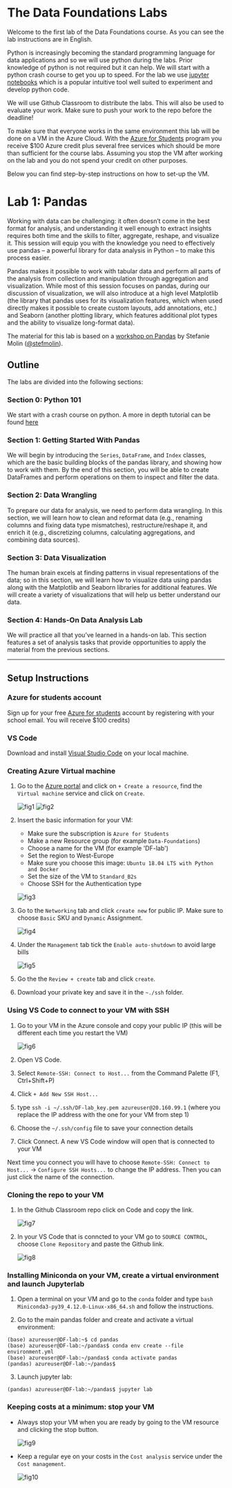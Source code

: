 # The Data Foundations Labs 

Welcome to the first lab of the Data Foundations course. As you can see the lab instructions are in English. 

Python is increasingly becoming the standard programming language for data applications and so we will use python during the labs. Prior knowledge of python is not required but it can help. We will start with a python crash course to get you up to speed. For the lab we use [jupyter notebooks](https://jupyter.org/) which is a popular intuitive tool well suited to experiment and develop python code. 

We will use Github Classroom to distribute the labs. This will also be used to evaluate your work. Make sure to push your work to the repo before the deadline!

To make sure that everyone works in the same environment this lab will be done on a VM in the Azure Cloud. With the [Azure for Students](https://azure.microsoft.com/en-us/free/students/) program you receive $100 Azure credit plus several free services which should be more than sufficient for the course labs. Assuming you stop the VM after working on the lab and you do not spend your credit on other purposes.

Below you can find step-by-step instructions on how to set-up the VM.

# Lab 1: Pandas

Working with data can be challenging: it often doesn’t come in the best format for analysis, and understanding it well enough to extract insights requires both time and the skills to filter, aggregate, reshape, and visualize it. This session will equip you with the knowledge you need to effectively use pandas – a powerful library for data analysis in Python – to make this process easier.

Pandas makes it possible to work with tabular data and perform all parts of the analysis from collection and manipulation through aggregation and visualization. While most of this session focuses on pandas, during our discussion of visualization, we will also introduce at a high level Matplotlib (the library that pandas uses for its visualization features, which when used directly makes it possible to create custom layouts, add annotations, etc.) and Seaborn (another plotting library, which features additional plot types and the ability to visualize long-format data).

The material for this lab is based on a [workshop on Pandas](https://github.com/stefmolin/pandas-workshop) by Stefanie Molin ([@stefmolin](https://github.com/stefmolin)).

## Outline

The labs are divided into the following sections:

### Section 0: Python 101
We start with a crash course on python. A more in depth tutorial can be found [here](https://docs.python.org/3/tutorial/)

### Section 1: Getting Started With Pandas
We will begin by introducing the `Series`, `DataFrame`, and `Index` classes, which are the basic building blocks of the pandas library, and showing how to work with them. By the end of this section, you will be able to create DataFrames and perform operations on them to inspect and filter the data.

### Section 2: Data Wrangling
To prepare our data for analysis, we need to perform data wrangling. In this section, we will learn how to clean and reformat data (e.g., renaming columns and fixing data type mismatches), restructure/reshape it, and enrich it (e.g., discretizing columns, calculating aggregations, and combining data sources).

### Section 3: Data Visualization
The human brain excels at finding patterns in visual representations of the data; so in this section, we will learn how to visualize data using pandas along with the Matplotlib and Seaborn libraries for additional features. We will create a variety of visualizations that will help us better understand our data.

### Section 4: Hands-On Data Analysis Lab
We will practice all that you’ve learned in a hands-on lab. This section features a set of analysis tasks that provide opportunities to apply the material from the previous sections.

---

## Setup Instructions

### Azure for students account
Sign up for your free [Azure for students](https://azure.microsoft.com/en-us/free/students/) account by registering with your school email. You will receive $100 credits)

### VS Code
Download and install [Visual Studio Code](https://code.visualstudio.com/) on your local machine.

### Creating Azure Virtual machine
1. Go to the [Azure portal](https://portal.azure.com/) and click on `+ Create a resource`, find the `Virtual machine` service and click on `Create`. 

    ![fig1](./images/resource.png)                  ![fig2](./images/VM.png)

2. Insert the basic information for your VM:
    - Make sure the subscription is `Azure for Students`
    - Make a new Resource group (for example `Data-Foundations`)
    - Choose a name for the VM (for example 'DF-lab')
    - Set the region to West-Europe
    - Make sure you choose this image: `Ubuntu 18.04 LTS with Python and Docker`
    - Set the size of the VM to `Standard_B2s`
    - Choose SSH for the Authentication type
    
    ![fig3](./images/VM_basic.png)

3. Go to the `Networking` tab and click `create new` for public IP. Make sure to choose `Basic` SKU and `Dynamic` Assignment.

    ![fig4](./images/IP.png)

4. Under the `Management` tab tick the `Enable auto-shutdown` to avoid large bills
    
    ![fig5](./images/shutdown.png)

5. Go the the `Review + create` tab and click `create`.

6. Download your private key and save it in the `~./ssh` folder.

### Using VS Code to connect to your VM with SSH

1. Go to your VM in the Azure console and copy your public IP (this will be different each time you restart the VM)

    ![fig6](./images/publicIP.png)

2. Open VS Code.

3. Select `Remote-SSH: Connect to Host...` from the Command Palette (F1, Ctrl+Shift+P)

4. Click `+ Add New SSH Host...`

5. type `ssh -i ~/.ssh/DF-lab_key.pem azureuser@20.160.99.1` (where you replace the IP address with the one for your VM from step 1)

6. Choose the `~/.ssh/config` file to save your connection details

7. Click Connect. A new VS Code window will open that is connected to your VM

Next time you connect you will have to choose `Remote-SSH: Connect to Host...` -> `Configure SSH Hosts...` to change the IP address. Then you can just click the name of the connection.

### Cloning the repo to your VM

1. In the Github Classroom repo click on Code and copy the link. 

    ![fig7](./images/repo.png)
    
2. In your VS Code that is conncted to your VM go to `SOURCE CONTROL`, choose `Clone Repository` and paste the Github link.

    ![fig8](./images/clone_repo.png)

### Installing Miniconda on your VM, create a virtual environment and launch Jupyterlab

1. Open a terminal on your VM and go to the `conda` folder and type `bash Miniconda3-py39_4.12.0-Linux-x86_64.sh` and follow the instructions.

2. Go to the main pandas folder and create and activate a virtual environment: 
```shell
(base) azureuser@DF-lab:~$ cd pandas 
(base) azureuser@DF-lab:~/pandas$ conda env create --file environment.yml
(base) azureuser@DF-lab:~/pandas$ conda activate pandas
(pandas) azureuser@DF-lab:~/pandas$
```

3. Launch jupyter lab:
```shell
(pandas) azureuser@DF-lab:~/pandas$ jupyter lab
```

### Keeping costs at a minimum: stop your VM

- Always stop your VM when you are ready by going to the VM resource and clicking the stop button.
    
    ![fig9](./images/stop.png)
    
- Keep a regular eye on your costs in the `Cost analysis` service under the `Cost management`. 

    ![fig10](./images/cost.png)